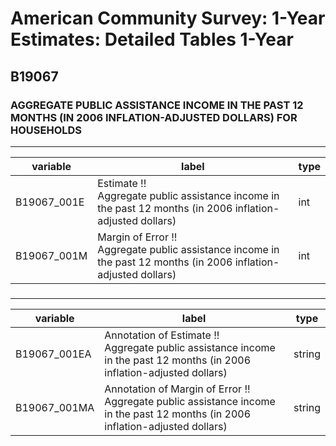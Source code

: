 # American Community Survey: 1-Year Estimates: Detailed Tables 1-Year

## B19067

### AGGREGATE PUBLIC ASSISTANCE INCOME IN THE PAST 12 MONTHS (IN 2006 INFLATION-ADJUSTED DOLLARS) FOR HOUSEHOLDS

___

| variable | label | type |
| ----- | ----- | ----- |
| B19067_001E | Estimate !!<br>Aggregate public assistance income in the past 12 months (in 2006 inflation-adjusted dollars) | int |
| B19067_001M | Margin of Error !!<br>Aggregate public assistance income in the past 12 months (in 2006 inflation-adjusted dollars) | int |
### 

___

| variable | label | type |
| ----- | ----- | ----- |
| B19067_001EA | Annotation of Estimate !!<br>Aggregate public assistance income in the past 12 months (in 2006 inflation-adjusted dollars) | string |
| B19067_001MA | Annotation of Margin of Error !!<br>Aggregate public assistance income in the past 12 months (in 2006 inflation-adjusted dollars) | string |


